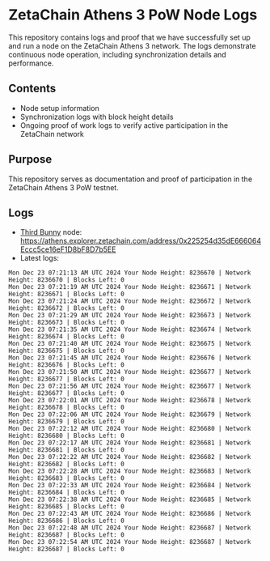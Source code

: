 # ZetaChain Athens 3 PoW Node Logs
This repository contains logs and proof that we have successfully set up and run a node on the ZetaChain Athens 3 network. The logs demonstrate continuous node operation, including synchronization details and performance.

## Contents
- Node setup information
- Synchronization logs with block height details
- Ongoing proof of work logs to verify active participation in the ZetaChain network

## Purpose
This repository serves as documentation and proof of participation in the ZetaChain Athens 3 PoW testnet.

## Logs

- [Third Bunny](https://thirdbunny.xyz/) node: https://athens.explorer.zetachain.com/address/0x225254d35dE666064Eccc5ce16eF1D8bF8D7b5EE
- Latest logs:
```
Mon Dec 23 07:21:13 AM UTC 2024 Your Node Height: 8236670 | Network Height: 8236670 | Blocks Left: 0
Mon Dec 23 07:21:19 AM UTC 2024 Your Node Height: 8236671 | Network Height: 8236671 | Blocks Left: 0
Mon Dec 23 07:21:24 AM UTC 2024 Your Node Height: 8236672 | Network Height: 8236672 | Blocks Left: 0
Mon Dec 23 07:21:29 AM UTC 2024 Your Node Height: 8236673 | Network Height: 8236673 | Blocks Left: 0
Mon Dec 23 07:21:35 AM UTC 2024 Your Node Height: 8236674 | Network Height: 8236674 | Blocks Left: 0
Mon Dec 23 07:21:40 AM UTC 2024 Your Node Height: 8236675 | Network Height: 8236675 | Blocks Left: 0
Mon Dec 23 07:21:45 AM UTC 2024 Your Node Height: 8236676 | Network Height: 8236676 | Blocks Left: 0
Mon Dec 23 07:21:50 AM UTC 2024 Your Node Height: 8236677 | Network Height: 8236677 | Blocks Left: 0
Mon Dec 23 07:21:56 AM UTC 2024 Your Node Height: 8236677 | Network Height: 8236677 | Blocks Left: 0
Mon Dec 23 07:22:01 AM UTC 2024 Your Node Height: 8236678 | Network Height: 8236678 | Blocks Left: 0
Mon Dec 23 07:22:06 AM UTC 2024 Your Node Height: 8236679 | Network Height: 8236679 | Blocks Left: 0
Mon Dec 23 07:22:12 AM UTC 2024 Your Node Height: 8236680 | Network Height: 8236680 | Blocks Left: 0
Mon Dec 23 07:22:17 AM UTC 2024 Your Node Height: 8236681 | Network Height: 8236681 | Blocks Left: 0
Mon Dec 23 07:22:22 AM UTC 2024 Your Node Height: 8236682 | Network Height: 8236682 | Blocks Left: 0
Mon Dec 23 07:22:28 AM UTC 2024 Your Node Height: 8236683 | Network Height: 8236683 | Blocks Left: 0
Mon Dec 23 07:22:33 AM UTC 2024 Your Node Height: 8236684 | Network Height: 8236684 | Blocks Left: 0
Mon Dec 23 07:22:38 AM UTC 2024 Your Node Height: 8236685 | Network Height: 8236685 | Blocks Left: 0
Mon Dec 23 07:22:43 AM UTC 2024 Your Node Height: 8236686 | Network Height: 8236686 | Blocks Left: 0
Mon Dec 23 07:22:48 AM UTC 2024 Your Node Height: 8236687 | Network Height: 8236687 | Blocks Left: 0
Mon Dec 23 07:22:54 AM UTC 2024 Your Node Height: 8236687 | Network Height: 8236687 | Blocks Left: 0
```
